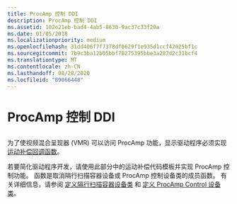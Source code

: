 ```yaml
---
title: ProcAmp 控制 DDI
description: ProcAmp 控制 DDI
ms.assetid: 102e21eb-bad4-4ab5-8630-9ac37c33f20a
ms.date: 01/05/2018
ms.localizationpriority: medium
ms.openlocfilehash: 31dd406f7f7378df0629f1e935d1ccf42025bf1c
ms.sourcegitcommit: 7b9c3ba12b05bbf78275395bbe3a287d2c31bcf4
ms.translationtype: MT
ms.contentlocale: zh-CN
ms.lasthandoff: 08/28/2020
ms.locfileid: "89066448"
---
```

# <a name="procamp-control-ddi"></a>ProcAmp 控制 DDI


## <span id="ddk_procamp_control_ddi_gg"></span><span id="DDK_PROCAMP_CONTROL_DDI_GG"></span>


为了使视频混合呈现器 (VMR) 可以访问 ProcAmp 功能，显示驱动程序必须实现 [运动补偿回调函数](/windows-hardware/drivers/ddi/index)。

若要简化驱动程序开发，请使用此部分中的运动补偿代码模板并实现 ProcAmp 控制功能。 函数是取消隔行扫描容器设备或 ProcAmp 控制设备类的成员函数。 有关详细信息，请参阅 [定义隔行扫描容器设备类](./defining-the-deinterlace-container-device-class.md) 和 [定义 ProcAmp Control 设备类](./defining-the-procamp-control-device-class.md)。

 

